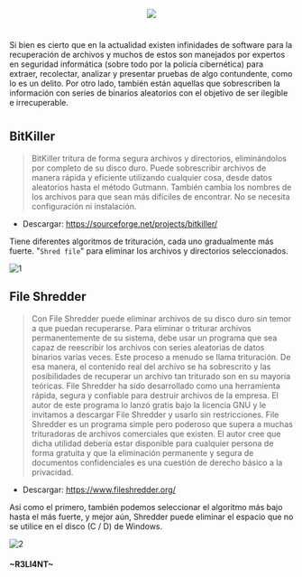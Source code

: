 <p align="center">
  <a href="https://github.com/DenverCoder1/readme-typing-svg"><img src="https://readme-typing-svg.herokuapp.com?size=19&color=F70000&width=470&lines=Borrado+de+datos+con+BitKiller+y+Shredder"></a>
</p>

<h1 align="center"></h1>

Si bien es cierto que en la actualidad existen infinidades de software para la recuperación de archivos y muchos de estos son manejados por expertos en seguridad informática (sobre todo por la policía cibernética) para extraer, recolectar, analizar y presentar pruebas de algo contundente, como lo es un delito. Por otro lado, también están aquellas que sobrescriben la información con series de binarios aleatorios con el objetivo de ser ilegible e irrecuperable.   

<h1 align="center"></h1>

## BitKiller

> BitKiller tritura de forma segura archivos y directorios, eliminándolos por completo de su disco duro. Puede sobrescribir archivos de manera rápida y eficiente utilizando cualquier cosa, desde datos aleatorios hasta el método Gutmann. También cambia los nombres de los archivos para que sean más difíciles de encontrar. No se necesita configuración ni instalación.

- Descargar: https://sourceforge.net/projects/bitkiller/

Tiene diferentes algoritmos de trituración, cada uno gradualmente más fuerte. "`Shred file`" para eliminar los archivos y directorios seleccionados.

![1](https://user-images.githubusercontent.com/75953873/179380282-7cdea9e6-73a5-437a-9af6-aa6ac6a5e58d.png)


## File Shredder

> Con File Shredder puede eliminar archivos de su disco duro sin temor a que puedan recuperarse. Para eliminar o triturar archivos permanentemente de su sistema, debe usar un programa que sea capaz de reescribir los archivos con series aleatorias de datos binarios varias veces. Este proceso a menudo se llama trituración. De esa manera, el contenido real del archivo se ha sobrescrito y las posibilidades de recuperar un archivo tan triturado son en su mayoría teóricas. File Shredder ha sido desarrollado como una herramienta rápida, segura y confiable para destruir archivos de la empresa. El autor de este programa lo lanzó gratis bajo la licencia GNU y le invitamos a descargar File Shredder y usarlo sin restricciones. File Shredder es un programa simple pero poderoso que supera a muchas trituradoras de archivos comerciales que existen. El autor cree que dicha utilidad debería estar disponible para cualquier persona de forma gratuita y que la eliminación permanente y segura de documentos confidenciales es una cuestión de derecho básico a la privacidad.

- Descargar: https://www.fileshredder.org/

Así como el primero, también podemos seleccionar el algoritmo más bajo hasta el más fuerte, y mejor aún, Shredder puede eliminar el espacio que no se utilice en el disco (C / D) de Windows.

![2](https://user-images.githubusercontent.com/75953873/179380342-49c78898-c22f-438e-b70c-d4fa94230f0f.png)


#### ~R3LI4NT~
